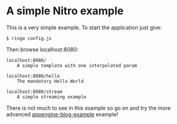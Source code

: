 A simple Nitro example
======================

This is a very simple example. To start the application just give:

    $ ringo config.js 

Then browse localhost:8080:

    localhost:8080/
        A simple template with one interpolated param

    localhost:8080/hello
        The mandatory Hello World

    localhost:8080/stream
        A simple streaming example
	
There is not much to see in this example so go on and try the more advanced [appengine-blog-example](http://www.nitrojs.org/appenginejs/appengine-blog-example.tar.gz) example!
